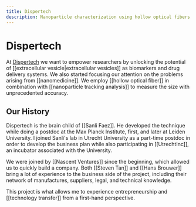 ```yaml
---
title: Dispertech
description: Nanoparticle characterization using hollow optical fibers.
---
```

# Dispertech

At [Dispertech](https://www.dispertech.com) we want to empower researchers by unlocking the potential of [[extracellular vesicle|extracellular vesicles]] as biomarkers and drug delivery systems. We also started focusing our attention on the problems arising from [[nanomedicine]]. We employ [[hollow optical fiber]] in combination with [[nanoparticle tracking analysis]] to measure the size with unprecedented accuracy.

## Our History
Dispertech is the brain child of [[Sanli Faez]]. He developed the technique while doing a postdoc at the Max Planck Institute, first, and later at Leiden University. I joined Sanli's lab in Utrecht University as a part-time postdoc in order to develop the business plan while also participating in [[UtrechtInc]], an incubator associated with the University. 

We were joined by [[Nascent Ventures]] since the beginning, which allowed us to quickly build a company. Both [[Steven Tan]] and [[Hans Brouwer]] bring a lot of experience to the business side of the project, including their network of manufactures, suppliers, legal, and technical knowledge. 

This project is what allows me to experience entrepreneurship and [[technology transfer]] from a first-hand perspective.  
